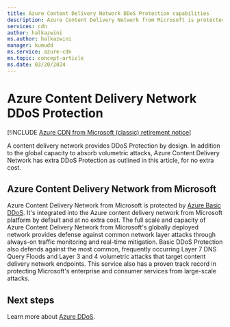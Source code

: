 ```yaml
---
title: Azure Content Delivery Network DDoS Protection capabilities
description: Azure Content Delivery Network from Microsoft is protected by DDoS Protection Basic for no extra cost
services: cdn
author: halkazwini
ms.author: halkazwini
manager: kumudd
ms.service: azure-cdn
ms.topic: concept-article
ms.date: 03/20/2024
---
```


# Azure Content Delivery Network DDoS Protection

[!INCLUDE [Azure CDN from Microsoft (classic) retirement notice](../../includes/cdn-classic-retirement.md)]

A content delivery network provides DDoS Protection by design. In addition to the global capacity to absorb volumetric attacks, Azure Content Delivery Network has extra DDoS Protection as outlined in this article, for no extra cost.

<a name='azure-cdn-from-microsoft'></a>

## Azure Content Delivery Network from Microsoft

Azure Content Delivery Network from Microsoft is protected by [Azure Basic DDoS](../ddos-protection/ddos-protection-overview.md). It's integrated into the Azure content delivery network from Microsoft platform by default and at no extra cost. The full scale and capacity of Azure Content Delivery Network from Microsoft's globally deployed network provides defense against common network layer attacks through always-on traffic monitoring and real-time mitigation. Basic DDoS Protection also defends against the most common, frequently occurring Layer 7 DNS Query Floods and Layer 3 and 4 volumetric attacks that target content delivery network endpoints. This service also has a proven track record in protecting Microsoft's enterprise and consumer services from large-scale attacks.

## Next steps

Learn more about [Azure DDoS](../ddos-protection/ddos-protection-overview.md).
